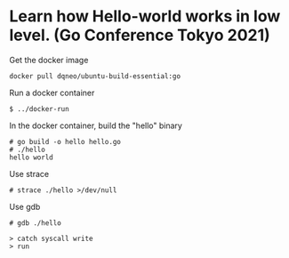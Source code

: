# Learn how Hello-world works in low level. (Go Conference Tokyo 2021)

Get the docker image

```
docker pull dqneo/ubuntu-build-essential:go
```

Run a docker container

```
$ ../docker-run
```

In the docker container, build the "hello" binary

```
# go build -o hello hello.go
# ./hello
hello world
```

Use strace
```
# strace ./hello >/dev/null
```

Use gdb
```
# gdb ./hello

> catch syscall write
> run
```


